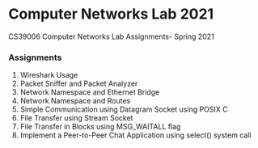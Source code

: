 # Computer Networks Lab 2021
CS39006 Computer Networks Lab Assignments- Spring 2021

### Assignments
1. Wireshark Usage
2. Packet Sniffer and Packet Analyzer
3. Network Namespace and Ethernet Bridge
4. Network Namespace and Routes
5. Simple Communication using Datagram Socket using POSIX C
6. File Transfer using Stream Socket
7. File Transfer in Blocks using MSG_WAITALL flag
8. Implement a Peer-to-Peer Chat Application using select() system call
